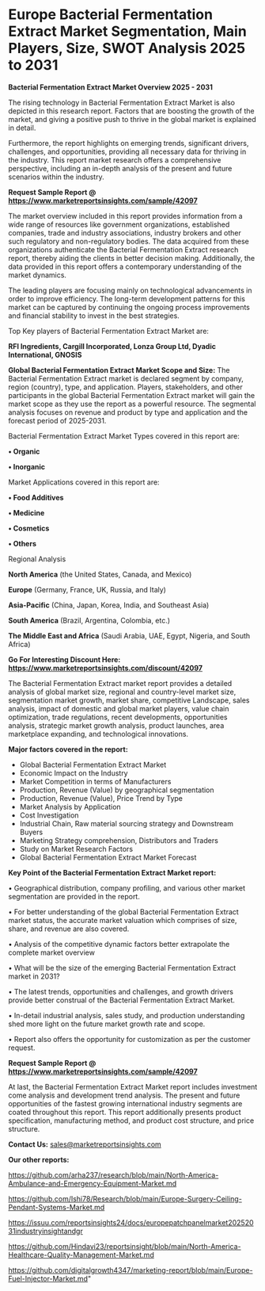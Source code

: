 # Europe Bacterial Fermentation Extract Market Segmentation, Main Players, Size, SWOT Analysis 2025 to 2031

<Strong> Bacterial Fermentation Extract Market Overview 2025 - 2031</strong>

The rising technology in Bacterial Fermentation Extract Market is also depicted in this research report. Factors that are boosting the growth of the market, and giving a positive push to thrive in the global market is explained in detail.

Furthermore, the report highlights on emerging trends, significant drivers, challenges, and opportunities, providing all necessary data for thriving in the industry. This report market research offers a comprehensive perspective, including an in-depth analysis of the present and future scenarios within the industry.

<strong>Request Sample Report @ <a href=https://www.marketreportsinsights.com/sample/42097>https://www.marketreportsinsights.com/sample/42097</a></strong>

The market overview included in this report provides information from a wide range of resources like government organizations, established companies, trade and industry associations, industry brokers and other such regulatory and non-regulatory bodies. The data acquired from these organizations authenticate the Bacterial Fermentation Extract research report, thereby aiding the clients in better decision making. Additionally, the data provided in this report offers a contemporary understanding of the market dynamics.

The leading players are focusing mainly on technological advancements in order to improve efficiency. The long-term development patterns for this market can be captured by continuing the ongoing process improvements and financial stability to invest in the best strategies.

Top Key players of Bacterial Fermentation Extract Market are:

<strong>RFI Ingredients, Cargill Incorporated, Lonza Group Ltd, Dyadic International, GNOSIS</strong>

<strong><b>Global Bacterial Fermentation Extract Market Scope and Size:</b></strong>
The Bacterial Fermentation Extract market is declared segment by company, region (country), type, and application. Players, stakeholders, and other participants in the global Bacterial Fermentation Extract market will gain the market scope as they use the report as a powerful resource. The segmental analysis focuses on revenue and product by type and application and the forecast period of 2025-2031.

Bacterial Fermentation Extract Market Types covered in this report are:

<strong>•  Organic

•  Inorganic</strong>

Market Applications covered in this report are:

<strong>•  Food Additives

•  Medicine

•  Cosmetics

•  Others</strong> 

Regional Analysis

<strong>North America</strong> (the United States, Canada, and Mexico)

<strong>Europe</strong> (Germany, France, UK, Russia, and Italy)

<strong>Asia-Pacific</strong> (China, Japan, Korea, India, and Southeast Asia)

<strong>South America</strong> (Brazil, Argentina, Colombia, etc.)

<strong>The Middle East and Africa</strong> (Saudi Arabia, UAE, Egypt, Nigeria, and South Africa)

<strong>Go For Interesting Discount Here: <a href=https://www.marketreportsinsights.com/discount/42097>https://www.marketreportsinsights.com/discount/42097</a></strong>

The Bacterial Fermentation Extract market report provides a detailed analysis of global market size, regional and country-level market size, segmentation market growth, market share, competitive Landscape, sales analysis, impact of domestic and global market players, value chain optimization, trade regulations, recent developments, opportunities analysis, strategic market growth analysis, product launches, area marketplace expanding, and technological innovations.

<strong><b>Major factors covered in the report:</b></strong>
<ul>
  <li>Global Bacterial Fermentation Extract Market </li>
  <li>Economic Impact on the Industry</li>
  <li>Market Competition in terms of Manufacturers</li>
  <li>Production, Revenue (Value) by geographical segmentation</li>
  <li>Production, Revenue (Value), Price Trend by Type</li>
  <li>Market Analysis by Application</li>
  <li>Cost Investigation</li>
  <li>Industrial Chain, Raw material sourcing strategy and Downstream Buyers</li>
  <li>Marketing Strategy comprehension, Distributors and Traders</li>
  <li>Study on Market Research Factors</li>
  <li>Global Bacterial Fermentation Extract Market Forecast</li>
</ul>

<strong><b>Key Point of the Bacterial Fermentation Extract Market report:</b></strong>

• Geographical distribution, company profiling, and various other market segmentation are provided in the report.

• For better understanding of the global Bacterial Fermentation Extract market status, the accurate market valuation which comprises of size, share, and revenue are also covered.

• Analysis of the competitive dynamic factors better extrapolate the complete market overview

• What will be the size of the emerging Bacterial Fermentation Extract market in 2031?

• The latest trends, opportunities and challenges, and growth drivers provide better construal of the Bacterial Fermentation Extract Market.

• In-detail industrial analysis, sales study, and production understanding shed more light on the future market growth rate and scope.

• Report also offers the opportunity for customization as per the customer request.

<strong>Request Sample Report @ <a href=https://www.marketreportsinsights.com/sample/42097>https://www.marketreportsinsights.com/sample/42097</a></strong>

At last, the Bacterial Fermentation Extract Market report includes investment come analysis and development trend analysis. The present and future opportunities of the fastest growing international industry segments are coated throughout this report. This report additionally presents product specification, manufacturing method, and product cost structure, and price structure.

<strong>Contact Us:</strong>
sales@marketreportsinsights.com

<strong>Our other reports:</strong>

<a href=https://github.com/arha237/research/blob/main/North-America-Ambulance-and-Emergency-Equipment-Market.md>https://github.com/arha237/research/blob/main/North-America-Ambulance-and-Emergency-Equipment-Market.md</a>

<a href=https://github.com/Ishi78/Research/blob/main/Europe-Surgery-Ceiling-Pendant-Systems-Market.md>https://github.com/Ishi78/Research/blob/main/Europe-Surgery-Ceiling-Pendant-Systems-Market.md</a>

<a href=https://issuu.com/reportsinsights24/docs/europepatchpanelmarket20252031industryinsightandgr>https://issuu.com/reportsinsights24/docs/europepatchpanelmarket20252031industryinsightandgr</a>

<a href=https://github.com/Hindavi23/reportsinsight/blob/main/North-America-Healthcare-Quality-Management-Market.md>https://github.com/Hindavi23/reportsinsight/blob/main/North-America-Healthcare-Quality-Management-Market.md</a>

<a href=https://github.com/digitalgrowth4347/marketing-report/blob/main/Europe-Fuel-Injector-Market.md>https://github.com/digitalgrowth4347/marketing-report/blob/main/Europe-Fuel-Injector-Market.md</a>"
